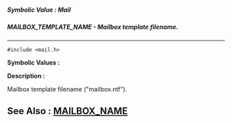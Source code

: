 ##### Symbolic Value : Mail
##### MAILBOX_TEMPLATE_NAME - Mailbox template filename.
---
```
#include <mail.h>
```

**Symbolic Values :**



**Description :**

Mailbox template filename (&quot;mailbox.ntf&quot;).


**See Also :**
[MAILBOX_NAME](/domino-c-api-docs/reference/Symb/MAILBOX_NAME)
---
